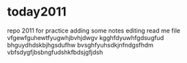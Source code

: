 # today2011
repo 2011 for practice
adding some notes 
editing read me file
vfgewfguhewtfyugwhjbvhjdwgv
kgghfdyuwhfgdsugfud
bhguydhdskbjhgsdufhw
bvsghfyuhsdkjnfndgsfhdm
vbfsdygfjbsbngfudshkfbdsjgfjdsh
